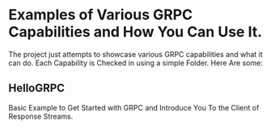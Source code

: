 # Examples of Various GRPC Capabilities and How You Can Use It.
The project just attempts to showcase various GRPC capabilities and what it can do. Each Capability is Checked in using a simple Folder.
Here Are some:

## HelloGRPC
Basic Example to Get Started with GRPC and Introduce You To the Client of Response Streams.
